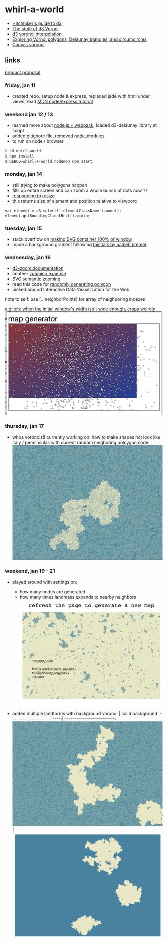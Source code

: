 # whirl-a-world
- [Hitchhiker's guide to d3](https://medium.com/@enjalot/the-hitchhikers-guide-to-d3-js-a8552174733a)
- [The state of d3 Vornoi](https://visionscarto.net/the-state-of-d3-voronoi)
- [d3 voronoi interpolation](http://bl.ocks.org/shawnbot/8059739)
- [Exploring Vornoi polygons, Delaunay triangles, and circumcircles](http://bl.ocks.org/zanarmstrong/b1c051113be144570881)
- [Canvas voronoi](https://bl.ocks.org/mbostock/6675193)

## links
[product proposal](https://gist.github.com/goeunpark/194c45c9918bdd09f07599a55dbb0480)

### friday, jan 11
- created repo, setup node & express, replaced jade with html under views, read [MDN node/express tutorial](https://developer.mozilla.org/en-US/docs/Learn/Server-side/Express_Nodejs/skeleton_website)

### weekend jan 12 / 13
- learned more about [node.js + webpack](https://medium.com/the-node-js-collection/modern-javascript-explained-for-dinosaurs-f695e9747b70), loaded d3-delaunay library at script
- added gitignore file, removed node_modules
- to run on node / browser
```
$ cd whirl-world
$ npm install
$ DEBUG=whirl-a-world nodemon npm start
```

### monday, jan 14
- still trying to make polygons happen
- fills up entire screen and can zoom a whole bunch of dots now ??
- [responding to resize](https://bl.ocks.org/curran/3a68b0c81991e2e94b19)
- this returns size of element and position relative to viewport:
```
var element = d3.select('.elementClassName').node();
element.getBoundingClientRect().width;
```

### tuesday, jan 15
- stack overflow on [making SVG container 100% of window](https://stackoverflow.com/questions/44833788/making-svg-container-100-width-and-height-of-parent-container-in-d3-v4-instead)
- made a background gradient following [this talk by nadieh bremer](https://policyviz.com/podcast/episode-65-nadieh-bremer/)


### wednesday, jan 16
- [d3-zoom documentation](https://github.com/d3/d3-zoom)
- another [zooming example](http://jsfiddle.net/shawnbot/BJLe6/)
- [SVG semantic zooming](https://bl.ocks.org/mbostock/3680957)
- read this code for [randomly generating polygon](http://bl.ocks.org/nitaku/16933e96f51571fbbcd6)
- picked around Interactive Data Visualilzation for the Web

note to self: use [...neighborPoints] for array of neighboring indexes

a glitch: when the initial window's width isn't wide enough, crops weirdly
![glitch of map generator](/public/images/glitch-on-zoom.png)


### thursday, jan 17
- whoa voronois!! currently working on: how to make shapes not look like italy / penninsulas with current random neigboring poloygon code
![screenshot of random generated voronoi cluster](/public/images/mvp.png)

### weekend, jan 19 - 21
- played around with settings on:
  - how many nodes are generated
  - how many times landmass expands to nearby neighbors
![screenshot of map that expands to much](/public/images/bad-render.png)

- added multiple landforms
with background voronoi            |  solid background
:-------------------------:|:-------------------------:
![](/public/images/multiple-landform.png)  |  ![](/public/images/multiple-landform-solid.png)
